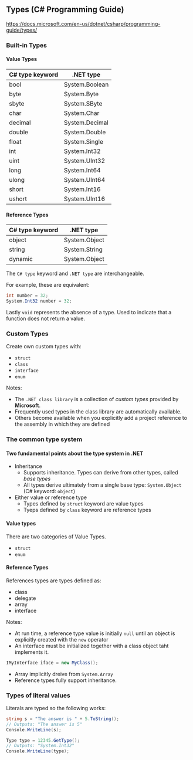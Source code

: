 ## Types (C# Programming Guide)

https://docs.microsoft.com/en-us/dotnet/csharp/programming-guide/types/

### Built-in Types

#### Value Types

| C# type keyword | .NET type |
| --- | --- |
| bool | System.Boolean |
| byte | System.Byte |
| sbyte | System.SByte |
| char | System.Char |
| decimal | System.Decimal |
| double | System.Double |
| float | System.Single |
| int | System.Int32 |
| uint | System.UInt32 |
| long | System.Int64 |
| ulong | System.UInt64 |
| short | System.Int16 |
| ushort | System.UInt16 |

#### Reference Types

| C# type keyword | .NET type |
| --- | --- |
| object | System.Object |
| string | System.String |
| dynamic | System.Object |

The `C# type` keyword and `.NET type` are interchangeable.

For example, these are equivalent:

```cs
int number = 32;
System.Int32 number = 32;
```

Lastly `void` represents the absence of a type. Used to indicate that a function does not
return a value.


### Custom Types

Create own custom types with:

- `struct`
- `class`
- `interface`
- `enum`

Notes:

- The `.NET class library` is a collection of *custom types* provided by **Microsoft**.
- Frequently used types in the class library are automatically available.
- Others become available when you explicitly add a project reference to the assembly in which they
are defined

### The common type system

#### Two fundamental points about the type system in .NET

- Inheritance
  - Supports inheritance. Types can derive from other types, called *base types*
  - All types derive ultimately from a single base type: `System.Object` (C# keyword: `object`)
- Either value or reference type
  - Types defined by `struct` keyword are value types
  - Tyeps defined by `class` keyword are reference types

#### Value types

There are two categories of Value Types.

- `struct`
- `enum`

#### Reference Types

References types are types defined as:

- class
- delegate
- array
- interface

Notes:

- At run time, a reference type value is initially `null` until an object is explicitly created with the `new` operator
- An interface must be initialized together with a class object taht implements it.

```cs
IMyInterface iface = new MyClass();
```

- Array implicitly dreive from `System.Array`
- Reference types fully support inheritance.


### Types of literal values

Literals are typed so the following works:

```cs
string s = "The answer is " + 5.ToString();
// Outputs: "The answer is 5"
Console.WriteLine(s);

Type type = 12345.GetType();
// Outputs: "System.Int32"
Console.WriteLine(type);
```